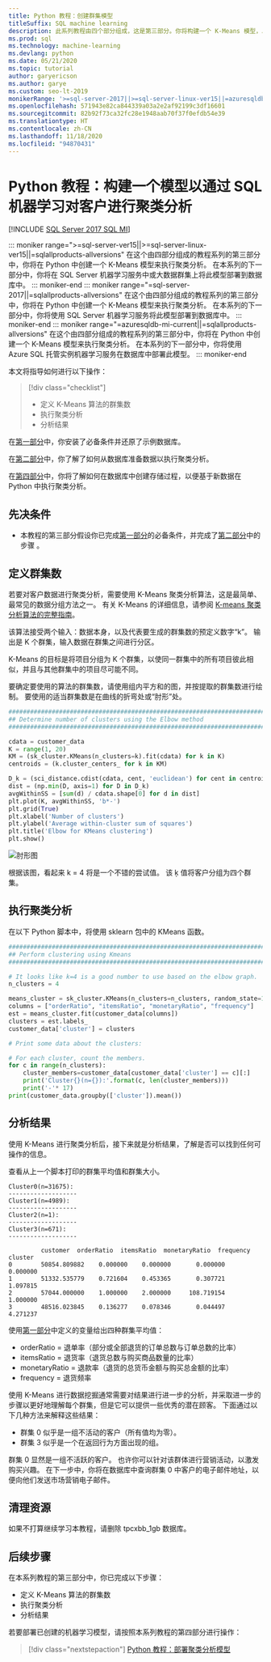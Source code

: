 ```yaml
---
title: Python 教程：创建群集模型
titleSuffix: SQL machine learning
description: 此系列教程由四个部分组成，这是第三部分。你将构建一个 K-Means 模型，以便通过 SQL 机器学习在 Python 中执行聚类分析。
ms.prod: sql
ms.technology: machine-learning
ms.devlang: python
ms.date: 05/21/2020
ms.topic: tutorial
author: garyericson
ms.author: garye
ms.custom: seo-lt-2019
monikerRange: '>=sql-server-2017||>=sql-server-linux-ver15||=azuresqldb-mi-current||=sqlallproducts-allversions'
ms.openlocfilehash: 571943e82ca844339a03a2e2af92199c3df16601
ms.sourcegitcommit: 82b92f73ca32fc28e1948aab70f37f0efdb54e39
ms.translationtype: HT
ms.contentlocale: zh-CN
ms.lasthandoff: 11/18/2020
ms.locfileid: "94870431"
---
```

# <a name="python-tutorial-build-a-model-to-categorize-customers-with-sql-machine-learning"></a>Python 教程：构建一个模型以通过 SQL 机器学习对客户进行聚类分析
[!INCLUDE [SQL Server 2017 SQL MI](../../includes/applies-to-version/sqlserver2017-asdbmi.md)]

::: moniker range=">=sql-server-ver15||>=sql-server-linux-ver15||=sqlallproducts-allversions"
在这个由四部分组成的教程系列的第三部分中，你将在 Python 中创建一个 K-Means 模型来执行聚类分析。 在本系列的下一部分中，你将在 SQL Server 机器学习服务中或大数据群集上将此模型部署到数据库中。
::: moniker-end
::: moniker range="=sql-server-2017||=sqlallproducts-allversions"
在这个由四部分组成的教程系列的第三部分中，你将在 Python 中创建一个 K-Means 模型来执行聚类分析。 在本系列的下一部分中，你将使用 SQL Server 机器学习服务将此模型部署到数据库中。
::: moniker-end
::: moniker range="=azuresqldb-mi-current||=sqlallproducts-allversions"
在这个由四部分组成的教程系列的第三部分中，你将在 Python 中创建一个 K-Means 模型来执行聚类分析。 在本系列的下一部分中，你将使用 Azure SQL 托管实例机器学习服务在数据库中部署此模型。
::: moniker-end

本文将指导如何进行以下操作：

> [!div class="checklist"]
> * 定义 K-Means 算法的群集数
> * 执行聚类分析
> * 分析结果

在[第一部分](python-clustering-model.md)中，你安装了必备条件并还原了示例数据库。

在[第二部分](python-clustering-model-prepare-data.md)中，你了解了如何从数据库准备数据以执行聚类分析。

在[第四部分](python-clustering-model-deploy.md)中，你将了解如何在数据库中创建存储过程，以便基于新数据在 Python 中执行聚类分析。

## <a name="prerequisites"></a>先决条件

* 本教程的第三部分假设你已完成[第一部分](python-clustering-model.md)的必备条件，并完成了[第二部分](python-clustering-model-prepare-data.md)中的步骤 。

## <a name="define-the-number-of-clusters"></a>定义群集数

若要对客户数据进行聚类分析，需要使用 K-Means 聚类分析算法，这是最简单、最常见的数据分组方法之一。
有关 K-Means 的详细信息，请参阅 [K-means 聚类分析算法的完整指南](https://www.kdnuggets.com/2019/05/guide-k-means-clustering-algorithm.html)。

该算法接受两个输入：数据本身，以及代表要生成的群集数的预定义数字“k”。
输出是 K 个群集，输入数据在群集之间进行分区。

K-Means 的目标是将项目分组为 K 个群集，以使同一群集中的所有项目彼此相似，并且与其他群集中的项目尽可能不同。

要确定要使用的算法的群集数，请使用组内平方和的图，并按提取的群集数进行绘制。 要使用的适当群集数是在曲线的折弯处或“肘形”处。

```python
################################################################################################
## Determine number of clusters using the Elbow method
################################################################################################

cdata = customer_data
K = range(1, 20)
KM = (sk_cluster.KMeans(n_clusters=k).fit(cdata) for k in K)
centroids = (k.cluster_centers_ for k in KM)

D_k = (sci_distance.cdist(cdata, cent, 'euclidean') for cent in centroids)
dist = (np.min(D, axis=1) for D in D_k)
avgWithinSS = [sum(d) / cdata.shape[0] for d in dist]
plt.plot(K, avgWithinSS, 'b*-')
plt.grid(True)
plt.xlabel('Number of clusters')
plt.ylabel('Average within-cluster sum of squares')
plt.title('Elbow for KMeans clustering')
plt.show()
```

![肘形图](./media/python-tutorial-elbow-graph.png)

根据该图，看起来 k = 4 将是一个不错的尝试值。 该 ķ 值将客户分组为四个群集。

## <a name="perform-clustering"></a>执行聚类分析

在以下 Python 脚本中，将使用 sklearn 包中的 KMeans 函数。

```python
################################################################################################
## Perform clustering using Kmeans
################################################################################################

# It looks like k=4 is a good number to use based on the elbow graph.
n_clusters = 4

means_cluster = sk_cluster.KMeans(n_clusters=n_clusters, random_state=111)
columns = ["orderRatio", "itemsRatio", "monetaryRatio", "frequency"]
est = means_cluster.fit(customer_data[columns])
clusters = est.labels_
customer_data['cluster'] = clusters

# Print some data about the clusters:

# For each cluster, count the members.
for c in range(n_clusters):
    cluster_members=customer_data[customer_data['cluster'] == c][:]
    print('Cluster{}(n={}):'.format(c, len(cluster_members)))
    print('-'* 17)
print(customer_data.groupby(['cluster']).mean())
```

## <a name="analyze-the-results"></a>分析结果

使用 K-Means 进行聚类分析后，接下来就是分析结果，了解是否可以找到任何可操作的信息。

查看从上一个脚本打印的群集平均值和群集大小。

```results
Cluster0(n=31675):
-------------------
Cluster1(n=4989):
-------------------
Cluster2(n=1):
-------------------
Cluster3(n=671):
-------------------

         customer  orderRatio  itemsRatio  monetaryRatio  frequency
cluster
0        50854.809882    0.000000    0.000000       0.000000   0.000000
1        51332.535779    0.721604    0.453365       0.307721   1.097815
2        57044.000000    1.000000    2.000000     108.719154   1.000000
3        48516.023845    0.136277    0.078346       0.044497   4.271237
```

使用[第一部分](python-clustering-model-prepare-data.md#separate-customers)中定义的变量给出四种群集平均值：

* orderRatio = 退单率（部分或全部退货的订单总数与订单总数的比率）
* itemsRatio = 退货率（退货总数与购买商品数量的比率）
* monetaryRatio = 退款率（退货的总货币金额与购买总金额的比率）
* frequency = 退货频率

使用 K-Means 进行数据挖掘通常需要对结果进行进一步的分析，并采取进一步的步骤以更好地理解每个群集，但是它可以提供一些优秀的潜在顾客。
下面通过以下几种方法来解释这些结果：

* 群集 0 似乎是一组不活动的客户（所有值均为零）。
* 群集 3 似乎是一个在返回行为方面出现的组。

群集 0 显然是一组不活跃的客户。 也许你可以针对该群体进行营销活动，以激发购买兴趣。 在下一步中，你将在数据库中查询群集 0 中客户的电子邮件地址，以便向他们发送市场营销电子邮件。

## <a name="clean-up-resources"></a>清理资源

如果不打算继续学习本教程，请删除 tpcxbb_1gb 数据库。

## <a name="next-steps"></a>后续步骤

在本系列教程的第三部分中，你已完成以下步骤：

* 定义 K-Means 算法的群集数
* 执行聚类分析
* 分析结果

若要部署已创建的机器学习模型，请按照本系列教程的第四部分进行操作：

> [!div class="nextstepaction"]
> [Python 教程：部署聚类分析模型](python-clustering-model-deploy.md)